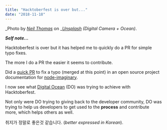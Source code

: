 ```yaml
---
title: "Hacktoberfest is over but..."
date: "2018-11-18"
---
```


_Photo by _[_Neil Thomas_](https://unsplash.com/photos/SmFBUCgcTn0?utm_source=unsplash&utm_medium=referral&utm_content=creditCopyText)_ on _[_Unsplash_](https://unsplash.com/search/photos/digital-ocean?utm_source=unsplash&utm_medium=referral&utm_content=creditCopyText) _(Digital Camera + Ocean)_.

_**Self note...**_

Hacktoberfest is over but it has helped me to quickly do a PR for simple typo fixes.

The more I do a PR the easier it seems to contribute.

Did a [quick PR](https://github.com/h2non/node-imaginary/pull/18) to fix a typo (merged at this point) in an open source project documentation for [node-imaginary](https://github.com/h2non/node-imaginary).

I now see what [Digital Ocean](https://www.digitalocean.com/) (DO) was trying to achieve with Hacktoberfest.

Not only were DO trying to giving back to the developer community, DO was trying to help us developers to get used to the **process** and contribute more, which helps others as well.

취지가 정말로 좋은것 같습니다. (_better expressed in Korean_).
